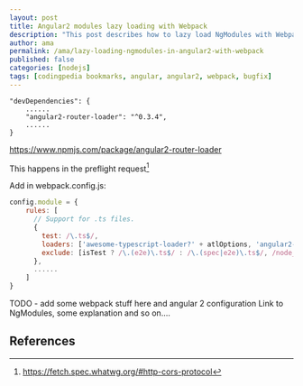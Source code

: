 ```yaml
---
layout: post
title: Angular2 modules lazy loading with Webpack
description: "This post describes how to lazy load NgModules with Webpack"
author: ama
permalink: /ama/lazy-loading-ngmodules-in-angular2-with-webpack
published: false
categories: [nodejs]
tags: [codingpedia bookmarks, angular, angular2, webpack, bugfix]
---
```




```
"devDependencies": {
    ......
    "angular2-router-loader": "^0.3.4",
    ......
}
```

https://www.npmjs.com/package/angular2-router-loader

This happens in the preflight request[^1]
[^1]: <https://fetch.spec.whatwg.org/#http-cors-protocol>


Add in webpack.config.js:

```javascript
config.module = {
    rules: [
      // Support for .ts files.
      {
        test: /\.ts$/,
        loaders: ['awesome-typescript-loader?' + atlOptions, 'angular2-template-loader', '@angularclass/hmr-loader', 'angular2-router-loader'],
        exclude: [isTest ? /\.(e2e)\.ts$/ : /\.(spec|e2e)\.ts$/, /node_modules\/(?!(ng2-.+))/]
      },
      ......
    ]
}
```

TODO - add some webpack stuff here and angular 2 configuration
Link to NgModules, some explanation and so on....


## References

